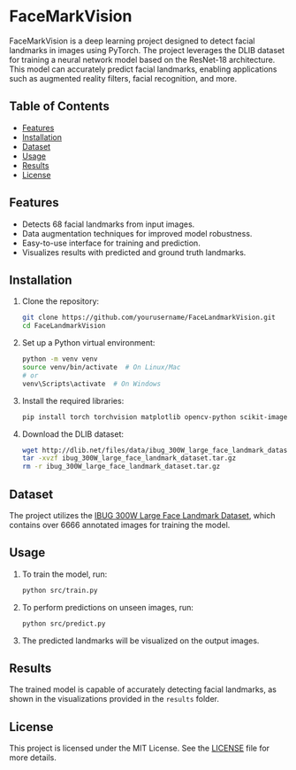 # FaceMarkVision

FaceMarkVision is a deep learning project designed to detect facial landmarks in images using PyTorch. The project leverages the DLIB dataset for training a neural network model based on the ResNet-18 architecture. This model can accurately predict facial landmarks, enabling applications such as augmented reality filters, facial recognition, and more.

## Table of Contents

- [Features](#features)
- [Installation](#installation)
- [Dataset](#dataset)
- [Usage](#usage)
- [Results](#results)
- [License](#license)

## Features

- Detects 68 facial landmarks from input images.
- Data augmentation techniques for improved model robustness.
- Easy-to-use interface for training and prediction.
- Visualizes results with predicted and ground truth landmarks.

## Installation

1. Clone the repository:

   ```bash
   git clone https://github.com/yourusername/FaceLandmarkVision.git
   cd FaceLandmarkVision
   ```

2. Set up a Python virtual environment:

   ```bash
   python -m venv venv
   source venv/bin/activate  # On Linux/Mac
   # or
   venv\Scripts\activate  # On Windows
   ```

3. Install the required libraries:

   ```bash
   pip install torch torchvision matplotlib opencv-python scikit-image imutils
   ```

4. Download the DLIB dataset:

   ```bash
   wget http://dlib.net/files/data/ibug_300W_large_face_landmark_dataset.tar.gz
   tar -xvzf ibug_300W_large_face_landmark_dataset.tar.gz
   rm -r ibug_300W_large_face_landmark_dataset.tar.gz
   ```

## Dataset

The project utilizes the [IBUG 300W Large Face Landmark Dataset](http://dlib.net/files/data/ibug_300W_large_face_landmark_dataset.tar.gz), which contains over 6666 annotated images for training the model.

## Usage

1. To train the model, run:

   ```bash
   python src/train.py
   ```

2. To perform predictions on unseen images, run:

   ```bash
   python src/predict.py
   ```

3. The predicted landmarks will be visualized on the output images.

## Results

The trained model is capable of accurately detecting facial landmarks, as shown in the visualizations provided in the `results` folder.

## License

This project is licensed under the MIT License. See the [LICENSE](LICENSE) file for more details.
